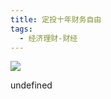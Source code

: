 ```yaml
---
title: 定投十年财务自由
tags:
  - 经济理财-财经
---
```


![](https://cdn.weread.qq.com/weread/cover/24/YueWen_26843113/s_YueWen_26843113.jpg)

undefined